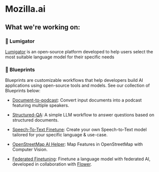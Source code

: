 # Mozilla.ai

## What we're working on:

### 🐊 Lumigator

[Lumigator](https://github.com/mozilla-ai/lumigator) is an open-source platform developed to help users select the most suitable language model for their specific needs

### 📘 Blueprints

Blueprints are customizable workflows that help developers build AI applications using open-source tools and models. See our collection of Blueprints below:

- [Document-to-podcast](https://github.com/mozilla-ai/document-to-podcast): Convert input documents into a podcast featuring multiple speakers.

- [Structured-QA](https://github.com/mozilla-ai/structured-qa): A simple LLM workflow to answer questions based on structured documents.

- [Speech-To-Text Finetune](https://github.com/mozilla-ai/speech-to-text-finetune): Create your own Speech-to-Text model tailored for your specific language & use-case. 

- [OpenStreetMap AI Helper](https://github.com/mozilla-ai/osm-ai-helper): Map Features in OpenStreetMap with Computer Vision.

- [Federated Finetuning](https://github.com/mozilla-ai/federated-finetuning): Finetune a language model with federated AI, developed in collaboration with [Flower](https://flower.ai/).
